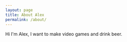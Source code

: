 ```yaml
---
layout: page
title: About Alex
permalink: /about/
---
```


Hi I'm Alex, I want to make video games and drink beer.